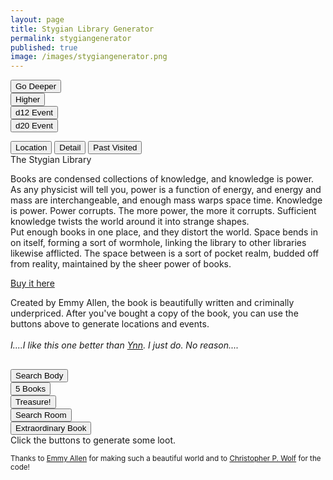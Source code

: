 ```yaml
---
layout: page
title: Stygian Library Generator
permalink: stygiangenerator
published: true
image: /images/stygiangenerator.png
---
```

<div class="row">
  <div class="col-md-3 col-6 tightSpacing buttonWrapper"><button class="btn btn-primary btn-lg" onclick="buttonDeeper()">Go
      Deeper</button></div>
  <div class="col-md-3 col-6 tightSpacing buttonWrapper"><button class="btn btn-primary btn-lg" onclick="buttonHigher()">Higher</button></div>
  <div class="col-md-3 col-6 tightSpacing buttonWrapper"><button class="btn btn-primary btn-lg" onclick="d12Button()">d12 Event</button></div>
  <div class="col-md-3 col-6 tightSpacing buttonWrapper"><button class="btn btn-primary btn-lg" onclick="d20Button()">d20 Event</button></div>
</div>

<p class="tightSpacing" id="eventText"></p>

<div class="container generatorCard" style="margin-bottom: 30px;">

  <div class="tab">
    <button class="tablinks" onclick="openTab(event, 'location')" id="defaultOpen">Location</button>
    <button class="tablinks" onclick="openTab(event, 'detail')">Detail</button>
    <button class="tablinks" onclick="openTab(event, 'past')">Past Visited</button>
  </div>

  <div id="location" class="tabcontent">
    <div class="tightSpacing h3" id="locationTitle">The Stygian Library</div>
    <p id="locationDesc">Books are condensed collections of knowledge, and knowledge is power. As any physicist will tell you, power is a function of energy, and energy and mass are interchangeable, and enough mass warps space time. Knowledge is power. Power corrupts. The more power, the more it corrupts. Sufficient knowledge twists the world around it into strange shapes.<br>Put enough books in one place, and they distort the world. Space bends in on itself, forming a sort of wormhole, linking the library to other libraries likewise afflicted. The space between is a sort of pocket realm, budded off from reality, maintained by the sheer power of books.</p>
  </div>

  <div id="detail" class="tabcontent">
    <div class="tightSpacing h3" id="detailTitle"><a href="https://www.drivethrurpg.com/product/257113/The-Stygian-Library">Buy
        it here</a></div>
    <p id="detailDesc">Created by Emmy Allen, the book is beautifully written and criminally underpriced. After you've bought a copy of the book, you can use the buttons above to generate locations and events.<br><br><i>I....I like this one better than <a href="/david/extremely-interesting-adventures#gardens-of-ynn">Ynn</a>. I just do. No reason....</i></p>
  </div>

  <div id="past" class="tabcontent">
    <div class="col-lg-12 h4 tightSpacing" id="pastLocations"></div>
  </div>

</div>

<script>
document.getElementById("defaultOpen").click();

function openTab(evt, tabName) {
  var i, tabcontent, tablinks;
  tabcontent = document.getElementsByClassName("tabcontent");
  for (i = 0; i < tabcontent.length; i++) {
    tabcontent[i].style.display = "none";
  }
  tablinks = document.getElementsByClassName("tablinks");
  for (i = 0; i < tablinks.length; i++) {
    tablinks[i].className = tablinks[i].className.replace(" active", "");
  }
  document.getElementById(tabName).style.display = "block";
  evt.currentTarget.className += " active";
}
</script>

<div class="row">
  <div class="col-md-4 col-6 tightSpacing buttonWrapper"><button class="btn-wide btn btn-primary btn-lg" onclick="searchBody()">Search Body</button></div>
  <div class="col-md-4 col-6 tightSpacing buttonWrapper"><button class="btn-wide btn btn-primary btn-lg" onclick="books()">5 Books</button></div>
  <div class="col-md-4 col-6 tightSpacing buttonWrapper"><button class="btn-wide btn btn-primary btn-lg" onclick="findTreasure()">Treasure!</button></div>
  <div class="col-md-4 col-6 tightSpacing buttonWrapper"><button class="btn-wide btn btn-primary btn-lg" onclick="searchRoom()">Search Room</button></div>
  <div class="col-md-8 col-12 tightSpacing buttonWrapper"><button class="btn-wide btn btn-primary btn-lg" onclick="extraBooks()">Extraordinary Book</button></div>
</div>

<div class="container generatorCard">
  <div class="row">
    <div class="col tightSpacing h4" id="lootBox">Click the buttons to generate some loot.</div>
  </div>
</div>

<small>Thanks to <a href="https://www.patreon.com/EmmyCavegirlAllen/overview/">Emmy Allen</a> for making such a beautiful world and to <a href="http://chrispwolf.com/">Christopher P. Wolf</a> for the code!</small>

<script>
var currentLayer = -1;
var stygian;
var visitor = true;

var xmlhttp = new XMLHttpRequest();
xmlhttp.onreadystatechange = function () {
  if (this.readyState == 4 && this.status == 200) {
    stygian = JSON.parse(this.responseText);
  }
};
xmlhttp.open("GET", "/_pages/stygian.json", true);
xmlhttp.send();

function buttonDeeper() {
  document.getElementById("pastLocations").innerHTML = document.getElementById("pastLocations").innerHTML + document.getElementById("locationTitle").innerHTML + ", " + document.getElementById("detailTitle").innerHTML + "<br>";
  library("deeper");
}

function buttonHigher() {
  document.getElementById("pastLocations").innerHTML = document.getElementById("pastLocations").innerHTML + document.getElementById("locationTitle").innerHTML + ", " + document.getElementById("detailTitle").innerHTML + "<br>";
  library("higher");
}

function library(direction) {
  /*increase to the next Layer*/

  var nextLocation = Math.floor(Math.random() * 20) + currentLayer;
  var nextDetail = Math.floor(Math.random() * 20) + currentLayer;

  document.getElementById("eventText").innerHTML = "";

  switch (true) {
    case (nextLocation >= 34):
      nextLocation = Math.floor(Math.random() * 20) + Math.floor(Math.random() * 12) + 1 + 2;
      document.getElementById("locationDesc").innerHTML = stygian.locations[nextLocation].description;
      break;
    default:
      document.getElementById("locationDesc").innerHTML = stygian.locations[nextLocation].description;
  }

  switch (true) {
    case (nextDetail >= 34):
      nextDetail = 34;
      document.getElementById("locationDesc").innerHTML = stygian.details[nextDetail].description;
      break;
    default:
      document.getElementById("detailDesc").innerHTML = stygian.details[nextDetail].description;
  }

	/*Need to adjust current layer AFTER calculations*/
  if (direction == "higher"){
    currentLayer--;
  if (currentLayer < 0){
  currentLayer = 0;
  }
  } else {
  currentLayer++;
  }
  
  document.getElementById("locationTitle").innerHTML = currentLayer + ". " + stygian.locations[nextLocation].title + " <small>pg " + stygian.locations[nextLocation].page + "</small>";
  document.getElementById("detailTitle").innerHTML = stygian.details[nextDetail].title + " <small>pg " + stygian.details[nextDetail].page + "</small>";
}

function d12Button() {
  newEvent(12, visitor);
  visitor = !visitor;
}

function d20Button() {
  newEvent(20, visitor);
  visitor = !visitor;
}
function newEvent(dice, visitor) {
  var nextEvent = Math.floor(Math.random() * dice);
  var eventDescription = stygian.events[nextEvent].description;
  var encounters = "<br>";
  var nextEncounter;

  for (i = 0; i < stygian.events[nextEvent].encounters; i++) {
    var depth20 = Math.floor(Math.random() * 20) + currentLayer;

    if (depth20 >= 34) {
      var depth20 = Math.floor(Math.random() * 20) + Math.floor(Math.random() * 10) + 1 + Math.floor(Math.random() * 6) - 2;
    }

    if (visitor) {
      nextEncounter = stygian.visitorEncounters[depth20];
    } else {
      nextEncounter = stygian.intruderEncounters[depth20];
    }
    
    encounters = encounters + "<br><h3 class=\"tightSpacing\">" +
    nextEncounter.title + "<small> pg " + nextEncounter.page + "</small></h3> <i>" + nextEncounter.stats + "</i><br><br> " + nextEncounter.description + " <br>";
  }

  if (visitor) {
      document.getElementById("eventText").innerHTML = "<hr class=\"tightSpacing\"><h2 class=\"tightSpacing\"> Visitor Event <small>(Re-roll for an Intruder event)</small></h2>" + eventDescription + encounters;
    } else {
      document.getElementById("eventText").innerHTML = "<hr class=\"tightSpacing\"><h2 class=\"tightSpacing\"> Intruder Event <small>(Re-roll for a Visitor event)</small></h2>" + eventDescription + encounters;
    }
}

function searchBody() {
  document.getElementById("lootBox").innerHTML = stygian.searchBody[Math.floor(Math.random() * stygian.searchBody.length)] + "<br>" + stygian.searchBody[Math.floor(Math.random() * stygian.searchBody.length)] + "<br>" + stygian.searchBody[Math.floor(Math.random() * stygian.searchBody.length)]
}

function searchRoom() {
  document.getElementById("lootBox").innerHTML = stygian.searchRoom[Math.floor(Math.random() * stygian.searchRoom.length)];
}

function findTreasure() {
  var treasureRoll = Math.floor(Math.random() * 20) + currentLayer;
  switch (true) {
    case (treasureRoll < 0):
      document.getElementById("lootBox").innerHTML = stygian.treasure[0];
      break;
    case (treasureRoll >= 34):
      document.getElementById("lootBox").innerHTML = stygian.treasure[Math.floor(Math.random() * 20) + Math.floor(Math.random() * 10) + 1 + Math.floor(Math.random() * 6) - 2] + "<br>" + stygian.treasure[Math.floor(Math.random() * 20) + Math.floor(Math.random() * 10) + 1 + Math.floor(Math.random() * 6) - 2] + "<br>" + stygian.treasure[Math.floor(Math.random() * 20) + Math.floor(Math.random() * 10) + 1 + Math.floor(Math.random() * 6) - 2];
      break;
    default:
      document.getElementById("lootBox").innerHTML = stygian.treasure[treasureRoll];
  }
}

function books() {
  document.getElementById("lootBox").innerHTML = stygian.books[Math.floor(Math.random() * stygian.books.length)] + "<br>" + stygian.books[Math.floor(Math.random() * stygian.books.length)] + "<br>" + stygian.books[Math.floor(Math.random() * stygian.books.length)] + "<br>" + stygian.books[Math.floor(Math.random() * stygian.books.length)] + "<br>" + stygian.books[Math.floor(Math.random() * stygian.books.length)];
}

function extraBooks() {
  document.getElementById("lootBox").innerHTML = stygian.extraordinaryBooks[Math.floor(Math.random() * stygian.extraordinaryBooks.length)];
}
</script>